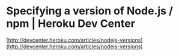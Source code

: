 <!--
id: 18530927339
link: http://tumblr.atmos.org/post/18530927339/specifying-a-version-of-node-js-npm-heroku-dev
slug: specifying-a-version-of-node-js-npm-heroku-dev
date: Wed Feb 29 2012 18:42:38 GMT-0800 (PST)
publish: 2012-02-029
tags: 
title: Specifying a version of Node.js / npm | Heroku Dev Center
-->


Specifying a version of Node.js / npm | Heroku Dev Center
=========================================================

[http://devcenter.heroku.com/articles/nodejs-versions](http://devcenter.heroku.com/articles/nodejs-versions)

